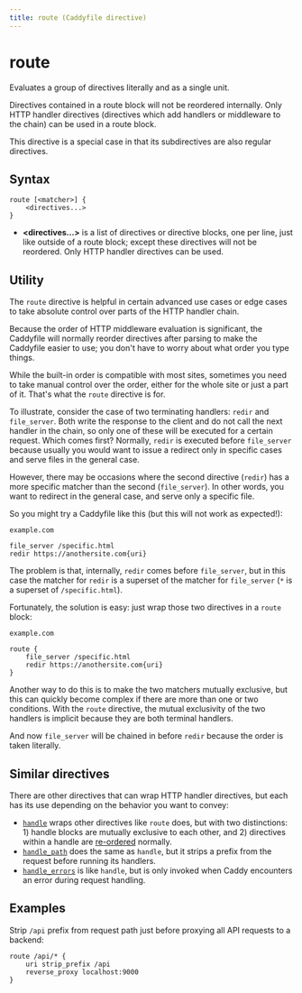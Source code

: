 ```yaml
---
title: route (Caddyfile directive)
---
```


# route

Evaluates a group of directives literally and as a single unit.

Directives contained in a route block will not be reordered internally. Only HTTP handler directives (directives which add handlers or middleware to the chain) can be used in a route block.

This directive is a special case in that its subdirectives are also regular directives.


## Syntax

```caddy-d
route [<matcher>] {
	<directives...>
}
```

- **<directives...>** is a list of directives or directive blocks, one per line, just like outside of a route block; except these directives will not be reordered. Only HTTP handler directives can be used.



## Utility

The `route` directive is helpful in certain advanced use cases or edge cases to take absolute control over parts of the HTTP handler chain.

Because the order of HTTP middleware evaluation is significant, the Caddyfile will normally reorder directives after parsing to make the Caddyfile easier to use; you don't have to worry about what order you type things.

While the built-in order is compatible with most sites, sometimes you need to take manual control over the order, either for the whole site or just a part of it. That's what the `route` directive is for.

To illustrate, consider the case of two terminating handlers: `redir` and `file_server`. Both write the response to the client and do not call the next handler in the chain, so only one of these will be executed for a certain request. Which comes first? Normally, `redir` is executed before `file_server` because usually you would want to issue a redirect only in specific cases and serve files in the general case.

However, there may be occasions where the second directive (`redir`) has a more specific matcher than the second (`file_server`). In other words, you want to redirect in the general case, and serve only a specific file.

So you might try a Caddyfile like this (but this will not work as expected!):

```caddy
example.com

file_server /specific.html
redir https://anothersite.com{uri}
```

The problem is that, internally, `redir` comes before `file_server`, but in this case the matcher for `redir` is a superset of the matcher for `file_server` (`*` is a superset of `/specific.html`).

Fortunately, the solution is easy: just wrap those two directives in a `route` block:

```caddy
example.com

route {
	file_server /specific.html
	redir https://anothersite.com{uri}
}
```

<aside class="tip">

Another way to do this is to make the two matchers mutually exclusive, but this can quickly become complex if there are more than one or two conditions. With the `route` directive, the mutual exclusivity of the two handlers is implicit because they are both terminal handlers.

</aside>


And now `file_server` will be chained in before `redir` because the order is taken literally.

## Similar directives

There are other directives that can wrap HTTP handler directives, but each has its use depending on the behavior you want to convey:

- [`handle`](handle) wraps other directives like `route` does, but with two distinctions: 1) handle blocks are mutually exclusive to each other, and 2) directives within a handle are [re-ordered](/docs/caddyfile/directives#directive-order) normally.
- [`handle_path`](handle_path) does the same as `handle`, but it strips a prefix from the request before running its handlers.
- [`handle_errors`](handle_errors) is like `handle`, but is only invoked when Caddy encounters an error during request handling.

## Examples

Strip `/api` prefix from request path just before proxying all API requests to a backend:

```caddy-d
route /api/* {
	uri strip_prefix /api
	reverse_proxy localhost:9000
}
```
